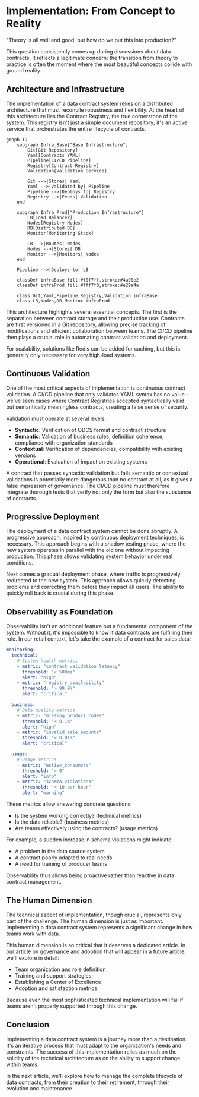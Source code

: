# Implementation: From Concept to Reality

"Theory is all well and good, but how do we put this into production?"

This question consistently comes up during discussions about data contracts. It reflects a legitimate concern: the transition from theory to practice is often the moment where the most beautiful concepts collide with ground reality.

## Architecture and Infrastructure

The implementation of a data contract system relies on a distributed architecture that must reconcile robustness and flexibility. At the heart of this architecture lies the Contract Registry, the true cornerstone of the system. This registry isn't just a simple document repository; it's an active service that orchestrates the entire lifecycle of contracts.

```mermaid
graph TD
    subgraph Infra_Base["Base Infrastructure"]
        Git[Git Repository]
        Yaml[Contracts YAML]
        Pipeline[CI/CD Pipeline]
        Registry[Contract Registry]
        Validation[Validation Service]

        Git -->|Stores| Yaml
        Yaml -->|Validated by| Pipeline
        Pipeline -->|Deploys to| Registry
        Registry -->|Feeds| Validation
    end

    subgraph Infra_Prod["Production Infrastructure"]
        LB[Load Balancer]
        Nodes[Registry Nodes]
        DB[Distributed DB]
        Monitor[Monitoring Stack]

        LB -->|Routes| Nodes
        Nodes -->|Stores| DB
        Monitor -->|Monitors| Nodes
    end

    Pipeline -->|Deploys to| LB

    classDef infraBase fill:#f0f7ff,stroke:#4a90e2
    classDef infraProd fill:#fff7f0,stroke:#e29a4a
    
    class Git,Yaml,Pipeline,Registry,Validation infraBase
    class LB,Nodes,DB,Monitor infraProd
```

This architecture highlights several essential concepts. The first is the separation between contract storage and their production use. Contracts are first versioned in a Git repository, allowing precise tracking of modifications and efficient collaboration between teams. The CI/CD pipeline then plays a crucial role in automating contract validation and deployment.

For scalability, solutions like Redis can be added for caching, but this is generally only necessary for very high-load systems.

## Continuous Validation

One of the most critical aspects of implementation is continuous contract validation. A CI/CD pipeline that only validates YAML syntax has no value - we've seen cases where Contract Registries accepted syntactically valid but semantically meaningless contracts, creating a false sense of security.

Validation must operate at several levels:
- **Syntactic**: Verification of ODCS format and contract structure
- **Semantic**: Validation of business rules, definition coherence, compliance with organization standards
- **Contextual**: Verification of dependencies, compatibility with existing versions
- **Operational**: Evaluation of impact on existing systems

A contract that passes syntactic validation but fails semantic or contextual validations is potentially more dangerous than no contract at all, as it gives a false impression of governance. The CI/CD pipeline must therefore integrate thorough tests that verify not only the form but also the substance of contracts.

## Progressive Deployment

The deployment of a data contract system cannot be done abruptly. A progressive approach, inspired by continuous deployment techniques, is necessary. This approach begins with a shadow testing phase, where the new system operates in parallel with the old one without impacting production. This phase allows validating system behavior under real conditions.

Next comes a gradual deployment phase, where traffic is progressively redirected to the new system. This approach allows quickly detecting problems and correcting them before they impact all users. The ability to quickly roll back is crucial during this phase.

## Observability as Foundation

Observability isn't an additional feature but a fundamental component of the system. Without it, it's impossible to know if data contracts are fulfilling their role. In our retail context, let's take the example of a contract for sales data:

```yaml
monitoring:
  technical:
    # System health metrics
    - metric: "contract_validation_latency"
      threshold: "< 500ms"
      alert: "high"
    - metric: "registry_availability"
      threshold: "> 99.9%"
      alert: "critical"

  business:
    # Data quality metrics
    - metric: "missing_product_codes"
      threshold: "< 0.1%"
      alert: "high"
    - metric: "invalid_sale_amounts"
      threshold: "< 0.01%"
      alert: "critical"

  usage:
    # Usage metrics
    - metric: "active_consumers"
      threshold: "> 0"
      alert: "info"
    - metric: "schema_violations"
      threshold: "< 10 per hour"
      alert: "warning"
```

These metrics allow answering concrete questions:
- Is the system working correctly? (technical metrics)
- Is the data reliable? (business metrics)
- Are teams effectively using the contracts? (usage metrics)

For example, a sudden increase in schema violations might indicate:
- A problem in the data source system
- A contract poorly adapted to real needs
- A need for training of producer teams

Observability thus allows being proactive rather than reactive in data contract management.

## The Human Dimension

The technical aspect of implementation, though crucial, represents only part of the challenge. The human dimension is just as important. Implementing a data contract system represents a significant change in how teams work with data.

This human dimension is so critical that it deserves a dedicated article. In our article on governance and adoption that will appear in a future article, we'll explore in detail:
- Team organization and role definition
- Training and support strategies
- Establishing a Center of Excellence
- Adoption and satisfaction metrics

Because even the most sophisticated technical implementation will fail if teams aren't properly supported through this change.

## Conclusion

Implementing a data contract system is a journey more than a destination. It's an iterative process that must adapt to the organization's needs and constraints. The success of this implementation relies as much on the solidity of the technical architecture as on the ability to support change within teams.

In the next article, we'll explore how to manage the complete lifecycle of data contracts, from their creation to their retirement, through their evolution and maintenance.